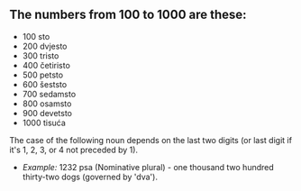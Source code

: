 ## The numbers from 100 to 1000 are these:

*   100 sto
*   200 dvjesto
*   300 tristo
*   400 četiristo
*   500 petsto
*   600 šeststo
*   700 sedamsto
*   800 osamsto
*   900 devetsto
*   1000 tisuća

The case of the following noun depends on the last two digits (or last digit if it's 1, 2, 3, or 4 not preceded by 1).

*   _Example:_ 1232 psa (Nominative plural) - one thousand two hundred thirty-two dogs (governed by 'dva').